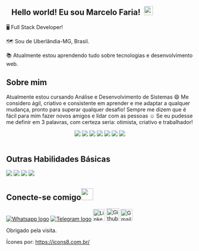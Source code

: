 ## <img src="https://github.com/TheDudeThatCode/TheDudeThatCode/blob/master/Assets/Hi.gif" width="9px"> **Hello world! Eu sou Marcelo Faria!** &nbsp;<img src="https://github.com/TheDudeThatCode/TheDudeThatCode/blob/master/Assets/Earth.gif" width="24px">


🖥️ Full Stack Developer!

🗺️ Sou de Uberlândia-MG, Brasil.

📚 Atualmente estou aprendendo tudo sobre tecnologias e desenvolvimento web.

 
## Sobre mim

Atualmente estou cursando Análise e Desenvolvimento de Sistemas 😄 Me considero ágil, criativo e consistente em aprender e me adaptar a qualquer mudança, pronto para superar qualquer desafio! Sempre me dizem que é fácil para mim fazer novos amigos e lidar com as pessoas ☺️ Se eu pudesse me definir em 3 palavras, com certeza seria: otimista, criativo e trabalhador!
<br/>
<div align="center">
 <img src="https://img.icons8.com/fluency/48/000000/node-js.png"/> <img src="https://img.icons8.com/color/48/000000/javascript--v1.png"/>  <img src="https://img.icons8.com/color/48/000000/html-5--v1.png"/> <img src="https://img.icons8.com/color/48/000000/css3.png"/>  
<img src="https://img.icons8.com/color/48/000000/selenium-test-automation.png"/> <img src="https://img.icons8.com/fluency/48/000000/mysql-logo.png"/> <img src="https://img.icons8.com/color/48/000000/git.png"/>
</div><br/>



 ## Outras Habilidades Básicas

<img src="https://img.icons8.com/fluency/48/000000/microsoft-excel-2019.png"/> <img src="https://img.icons8.com/color/48/000000/ms-powerpoint--v1.png"/> <img src="https://img.icons8.com/fluency/48/000000/microsoft-word-2019.png"/> <img src="https://img.icons8.com/color/48/000000/windows-10.png"/> 
 
## Conecte-se comigo<img src="https://github.com/TheDudeThatCode/TheDudeThatCode/blob/master/Assets/Handshake.gif" height="32px">

[<img src="https://img.icons8.com/office/32/000000/whatsapp--v3.png" alt="Whatsapp logo" >](https://wa.me/5534996849987?text=Hi%21+I+see+your+profile+on+github)   [<img src="https://img.icons8.com/color/35/000000/telegram-app--v5.png" alt="Telegram logo" >](https://t.me/marceloww4)   [<img src="https://github.com/TheDudeThatCode/TheDudeThatCode/blob/master/Assets/Linkedin.svg" alt="Linkedin Logo" width="32">](https://www.linkedin.com/in/marcelo-macedo-7265ba137/)   [<img src="https://cdn.svgporn.com/logos/github-icon.svg" alt="Github logo" width="34">](https://github.com/marceloww)   [<img src="https://github.com/TheDudeThatCode/TheDudeThatCode/blob/master/Assets/Gmail.svg" alt="Gmail logo" height="32">](mailto:marceloufu@outlook.com)



 Obrigado pela visita.

 
 Ícones por: https://icons8.com.br/

